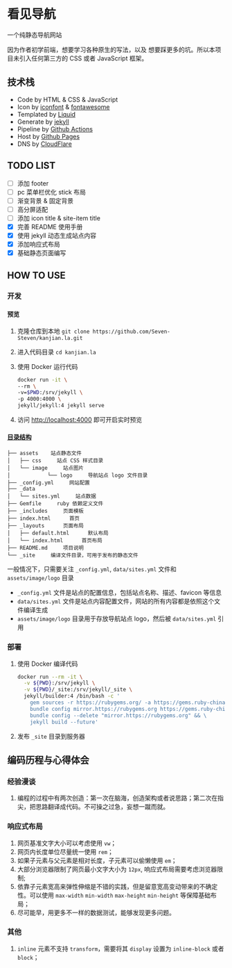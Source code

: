 # 看见导航

一个纯静态导航网站

因为作者初学前端，想要学习各种原生的写法，以及 想要踩更多的坑。所以本项目未引入任何第三方的 CSS 或者 JavaScript 框架。

## 技术栈

- Code by HTML & CSS & JavaScript
- Icon by [iconfont](https://www.iconfont.cn/) & [fontawesome](https://fontawesome.com/)
- Templated by [Liquid](https://shopify.github.io/liquid/)
- Generate by [jekyll](https://jekyllrb.com/)
- Pipeline by [Github Actions](https://docs.github.com/actions)
- Host by [Github Pages](https://docs.github.com/en/pages/quickstart)
- DNS by [CloudFlare](https://cloudflare.com/)

## TODO LIST

- [ ] 添加 footer
- [ ] pc 菜单栏优化 stick 布局
- [ ] 渐变背景 & 固定背景
- [ ] 高分屏适配
- [ ] 添加 icon title & site-item title
- [x] 完善 README 使用手册
- [x] 使用 jekyll 动态生成站点内容
- [x] 添加响应式布局
- [x] 基础静态页面编写

## HOW TO USE

### 开发

#### 预览

1. 克隆仓库到本地 `git clone https://github.com/Seven-Steven/kanjian.la.git`
1. 进入代码目录 `cd kanjian.la`
1. 使用 Docker 运行代码

    ```bash
    docker run -it \
    --rm \
    -v=$PWD:/srv/jekyll \
    -p 4000:4000 \
    jekyll/jekyll:4 jekyll serve
    ```

1. 访问 [http://localhost:4000](http://localhost:4000) 即可开启实时预览

#### [目录结构](https://jekyllrb.com/docs/structure/)

  ```text
  ├── assets    站点静态文件
  │   ├── css     站点 CSS 样式目录
  │   └── image     站点图片
  │            └── logo     导航站点 logo 文件目录
  ├── _config.yml     网站配置
  ├── _data
  │   └── sites.yml     站点数据
  ├── Gemfile     ruby 依赖定义文件
  ├── _includes     页面模板
  ├── index.html      首页
  ├── _layouts      页面布局
  │   ├── default.html      默认布局
  │   └── index.html      首页布局
  ├── README.md     项目说明
  └── _site     编译文件目录，可用于发布的静态文件
  ```

一般情况下，只需要关注 `_config.yml`, `data/sites.yml` 文件和 `assets/image/logo` 目录

- `_config.yml` 文件是站点的配置信息，包括站点名称、描述、favicon 等信息
- `data/sites.yml` 文件是站点内容配置文件，网站的所有内容都是依照这个文件编译生成
- `assets/image/logo` 目录用于存放导航站点 logo，然后被 `data/sites.yml` 引用

### 部署

1. 使用 Docker 编译代码

    ```bash
    docker run --rm -it \
      -v ${PWD}:/srv/jekyll \
      -v ${PWD}/_site:/srv/jekyll/_site \
      jekyll/builder:4 /bin/bash -c '
        gem sources -r https://rubygems.org/ -a https://gems.ruby-china.com/ && \
        bundle config mirror.https://rubygems.org https://gems.ruby-china.com && \
        bundle config --delete "mirror.https://rubygems.org" && \
        jekyll build --future'
    ```

1. 发布 `_site` 目录到服务器

## 编码历程与心得体会

### 经验漫谈

1. 编程的过程中有两次创造：第一次在脑海，创造架构或者说思路；第二次在指尖，把思路翻译成代码。不可操之过急，妄想一蹴而就。

### 响应式布局

1. 网页基准文字大小可以考虑使用 `vw`；
1. 网页内长度单位尽量统一使用 `rem`；
1. 如果子元素与父元素是相对长度，子元素可以偷懒使用 `em`；
1. 大部分浏览器限制了网页最小文字大小为 `12px`, 响应式布局需要考虑浏览器限制;
1. 依靠子元素宽高来弹性伸缩是不错的实践，但是留意宽高变动带来的不确定性。可以使用 `max-width` `min-width` `max-height` `min-height` 等保障基础布局；
1. 尽可能早，用更多不一样的数据测试，能够发现更多问题。

### 其他

1. `inline` 元素不支持 `transform`，需要将其 `display` 设置为 `inline-block` 或者 `block`；

